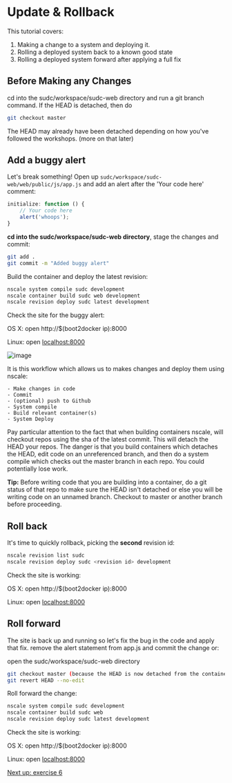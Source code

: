 Update & Rollback
========

This tutorial covers:

1. Making a change to a system and deploying it.
2. Rolling a deployed system back to a known good state
3. Rolling a deployed system forward after applying a full fix

Before Making any Changes
-----------------
cd into the sudc/workspace/sudc-web directory and run a git branch command. 
If the HEAD is detached, then do 
```bash
git checkout master
```
The HEAD may already have been detached depending on how you've followed the workshops.
(more on that later)

Add a buggy alert
-----------------

Let's break something! Open up `sudc/workspace/sudc-web/web/public/js/app.js` and add an alert after the 'Your code here' comment:

```js
initialize: function () {
    // Your code here
    alert('whoops');
}
```

**cd into the sudc/workspace/sudc-web directory**, stage the changes and commit:
```bash	
git add .
git commit -m "Added buggy alert"
```

Build the container and deploy the latest revision:
```bash
nscale system compile sudc development
nscale container build sudc web development
nscale revision deploy sudc latest development
```

Check the site for the buggy alert:

OS X:
open http://$(boot2docker ip):8000

Linux:
open [localhost:8000](http://localhost:8000)

![image](./img/bugalert.png)

It is this workflow which allows us to makes changes and deploy them using nscale:
	
	- Make changes in code
	- Commit
	- (optional) push to Github
	- System compile
	- Build relevant container(s)
	- System Deploy

Pay particular attention to the fact that when building containers nscale, will checkout repos using the sha of the latest commit. This will detach the HEAD your repos. The danger is that you build containers which detaches the HEAD, edit code on an unreferenced branch, and then do a system compile which checks out the master branch in each repo. You could potentially lose work.

**Tip:**
	Before writing code that you are building into a container, do a git status of that repo to make sure the HEAD isn't detached or else you will be writing code on an unnamed branch. Checkout to master or another branch before proceeding.

Roll back
------------

It's time to quickly rollback, picking the **second** revision id:
```bash
nscale revision list sudc
nscale revision deploy sudc <revision id> development
```

Check the site is working:
    
OS X:
open http://$(boot2docker ip):8000

Linux:
open [localhost:8000](http://localhost:8000)

Roll forward
------------

The site is back up and running so let's fix the bug in the code and apply that fix.
remove the alert statement from app.js and commit the change or:

open the sudc/workspace/sudc-web directory
```bash
git checkout master (because the HEAD is now detached from the container being built)
git revert HEAD --no-edit
```

Roll forward the change:
```bash
nscale system compile sudc development
nscale container build sudc web
nscale revision deploy sudc latest development
```	
Check the site is working:
    
OS X:
open http://$(boot2docker ip):8000

Linux:
open [localhost:8000](http://localhost:8000)

[Next up: exercise 6](./6-system-fix.md)

